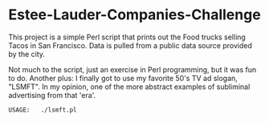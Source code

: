 # Estee-Lauder-Companies-Challenge

This project is a simple Perl script that prints out the Food trucks selling Tacos in San Francisco.  Data is pulled from a public data source provided by the city.

Not much to the script, just an exercise in Perl programming, but it was fun to do.  Another plus: I finally got to use my favorite 50's TV ad slogan, "LSMFT".  In my opinion, one of the more abstract examples of subliminal advertising from that 'era'.



    USAGE:   ./lsmft.pl
